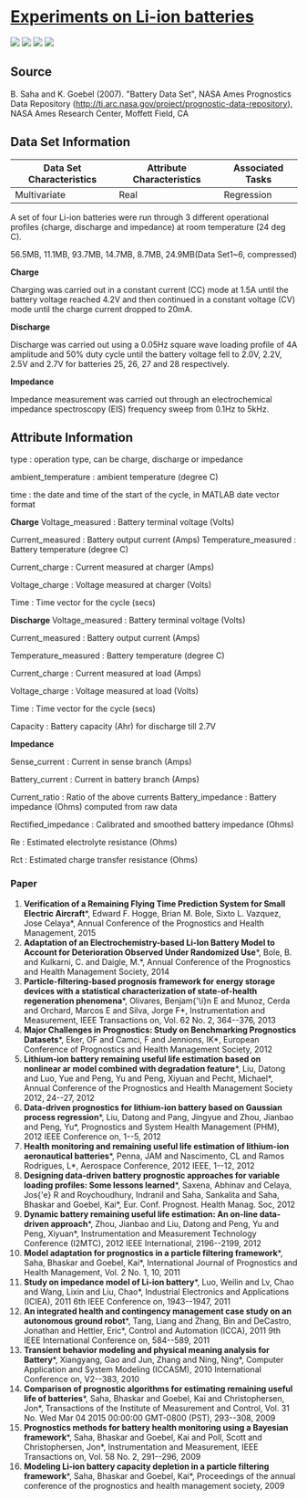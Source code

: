 # [Experiments on Li-ion batteries](https://ti.arc.nasa.gov/tech/dash/groups/pcoe/prognostic-data-repository/#battery)

 ![](https://img.shields.io/badge/sector-battery-ff69b4.svg)  ![](https://img.shields.io/badge/labeled-no-red.svg)  ![](https://img.shields.io/badge/time--series-yes-blue.svg)  ![](<https://img.shields.io/badge/simulation-no-red.svg>)

## Source
B. Saha and K. Goebel (2007). "Battery Data Set", NASA Ames Prognostics Data Repository (http://ti.arc.nasa.gov/project/prognostic-data-repository), NASA Ames Research Center, Moffett Field, CA

## Data Set Information

| Data Set Characteristics | Attribute Characteristics | Associated Tasks |
| ------------------------ | ------------------------- | ---------------- |
| Multivariate             | Real                      | Regression       |

A set of four Li-ion batteries were run through 3 different operational profiles (charge, discharge and impedance) at room temperature (24 deg C).

56.5MB, 11.1MB, 93.7MB, 14.7MB, 8.7MB, 24.9MB(Data Set1~6, compressed)

**Charge**

Charging was carried out in a constant current (CC) mode at 1.5A until the battery voltage reached 4.2V and then continued in a constant voltage (CV) mode until the charge current dropped to 20mA. 

**Discharge**

Discharge was carried out using a 0.05Hz square wave loading profile of 4A amplitude and 50% duty cycle until the battery voltage fell to 2.0V, 2.2V, 2.5V and 2.7V for batteries 25, 26, 27 and 28 respectively.

**Impedance**

Impedance measurement was carried out through an electrochemical impedance spectroscopy (EIS) frequency sweep from 0.1Hz to 5kHz. 

## Attribute Information

type : operation  type, can be charge, discharge or impedance

ambient_temperature : ambient temperature (degree C)

time : the date and time of the start of the cycle, in MATLAB  date vector format

**Charge**
Voltage_measured : Battery terminal voltage (Volts)

Current_measured : Battery output current (Amps)
Temperature_measured : Battery temperature (degree C)

Current_charge : Current measured at charger (Amps)

Voltage_charge : Voltage measured at charger (Volts)

Time : Time vector for the cycle (secs)

**Discharge**
Voltage_measured : Battery terminal voltage (Volts)

Current_measured : Battery output current (Amps)

Temperature_measured : Battery temperature (degree C)

Current_charge : Current measured at load (Amps)

Voltage_charge : Voltage measured at load (Volts)

Time : Time vector for the cycle (secs)

Capacity : Battery capacity (Ahr) for discharge till 2.7V 


**Impedance**

Sense_current : Current in sense branch (Amps)

Battery_current : Current in battery branch (Amps)

Current_ratio : Ratio of the above currents 
Battery_impedance : Battery impedance (Ohms) 
computed from raw data

Rectified_impedance : Calibrated and smoothed battery impedance (Ohms) 

Re : Estimated electrolyte resistance (Ohms)

Rct : Estimated charge transfer resistance (Ohms)

### Paper

1. **Verification of a Remaining Flying Time Prediction System for Small Electric Aircraft***, Edward F. Hogge, Brian M. Bole, Sixto L. Vazquez, Jose Celaya*, Annual Conference of the Prognostics and Health Management, 2015
2. **Adaptation of an Electrochemistry-based Li-Ion Battery Model to Account for Deterioration Observed Under Randomized Use***, Bole, B. and Kulkarni, C. and Daigle, M.*, Annual Conference of the Prognostics and Health Management Society, 2014
3. **Particle-filtering-based prognosis framework for energy storage devices with a statistical characterization of state-of-health regeneration phenomena***, Olivares, Benjam{\'\i}n E and Munoz, Cerda and Orchard, Marcos E and Silva, Jorge F*, Instrumentation and Measurement, IEEE Transactions on, Vol. 62 No. 2, 364--376, 2013
4. **Major Challenges in Prognostics: Study on Benchmarking Prognostics Datasets***, Eker, OF and Camci, F and Jennions, IK*, European Conference of Prognostics and Health Management Society, 2012
5. **Lithium-ion battery remaining useful life estimation based on nonlinear ar model combined with degradation feature***, Liu, Datong and Luo, Yue and Peng, Yu and Peng, Xiyuan and Pecht, Michael*, Annual Conference of the Prognostics and Health Management Society 2012, 24--27, 2012
6. **Data-driven prognostics for lithium-ion battery based on Gaussian process regression***, Liu, Datong and Pang, Jingyue and Zhou, Jianbao and Peng, Yu*, Prognostics and System Health Management (PHM), 2012 IEEE Conference on, 1--5, 2012
7. **Health monitoring and remaining useful life estimation of lithium-ion aeronautical batteries***, Penna, JAM and Nascimento, CL and Ramos Rodrigues, L*, Aerospace Conference, 2012 IEEE, 1--12, 2012
8. **Designing data-driven battery prognostic approaches for variable loading profiles: Some lessons learned***, Saxena, Abhinav and Celaya, Jos{\'e} R and Roychoudhury, Indranil and Saha, Sankalita and Saha, Bhaskar and Goebel, Kai*, Eur. Conf. Prognost. Health Manag. Soc, 2012
9. **Dynamic battery remaining useful life estimation: An on-line data-driven approach***, Zhou, Jianbao and Liu, Datong and Peng, Yu and Peng, Xiyuan*, Instrumentation and Measurement Technology Conference (I2MTC), 2012 IEEE International, 2196--2199, 2012
10. **Model adaptation for prognostics in a particle filtering framework***, Saha, Bhaskar and Goebel, Kai*, International Journal of Prognostics and Health Management, Vol. 2 No. 1, 10, 2011
11. **Study on impedance model of Li-ion battery***, Luo, Weilin and Lv, Chao and Wang, Lixin and Liu, Chao*, Industrial Electronics and Applications (ICIEA), 2011 6th IEEE Conference on, 1943--1947, 2011
12. **An integrated health and contingency management case study on an autonomous ground robot***, Tang, Liang and Zhang, Bin and DeCastro, Jonathan and Hettler, Eric*, Control and Automation (ICCA), 2011 9th IEEE International Conference on, 584--589, 2011
13. **Transient behavior modeling and physical meaning analysis for Battery***, Xiangyang, Gao and Jun, Zhang and Ning, Ning*, Computer Application and System Modeling (ICCASM), 2010 International Conference on, V2--383, 2010
14. **Comparison of prognostic algorithms for estimating remaining useful life of batteries***, Saha, Bhaskar and Goebel, Kai and Christophersen, Jon*, Transactions of the Institute of Measurement and Control, Vol. 31 No. Wed Mar 04 2015 00:00:00 GMT-0800 (PST), 293--308, 2009
15. **Prognostics methods for battery health monitoring using a Bayesian framework***, Saha, Bhaskar and Goebel, Kai and Poll, Scott and Christophersen, Jon*, Instrumentation and Measurement, IEEE Transactions on, Vol. 58 No. 2, 291--296, 2009
16. **Modeling Li-ion battery capacity depletion in a particle filtering framework***, Saha, Bhaskar and Goebel, Kai*, Proceedings of the annual conference of the prognostics and health management society, 2009


